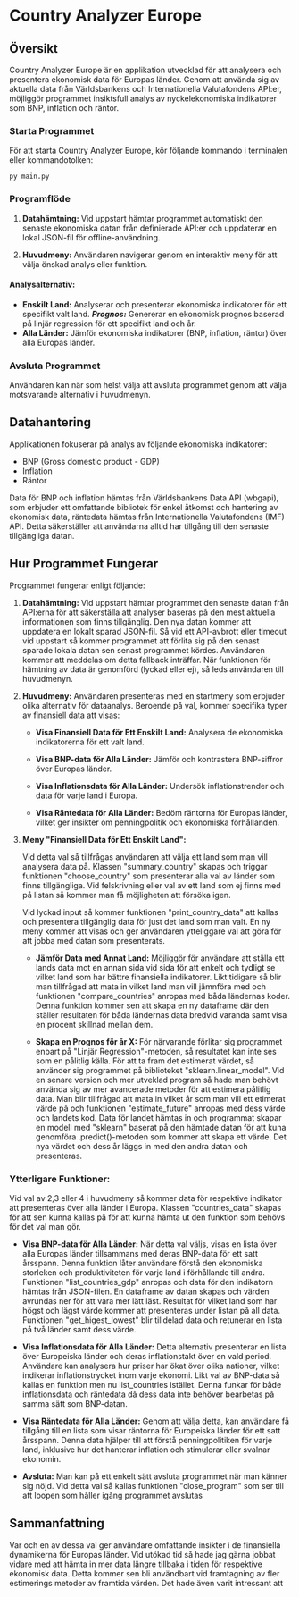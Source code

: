 # Country Analyzer Europe

## Översikt

Country Analyzer Europe är en applikation utvecklad för att analysera och presentera ekonomisk data för Europas länder. Genom att använda sig av aktuella data från Världsbankens och Internationella Valutafondens API:er, möjliggör programmet insiktsfull analys av nyckelekonomiska indikatorer som BNP, inflation och räntor.

### Starta Programmet

För att starta Country Analyzer Europe, kör följande kommando i terminalen eller kommandotolken:

```
py main.py
```

### Programflöde

1. **Datahämtning:** Vid uppstart hämtar programmet automatiskt den senaste ekonomiska datan från definierade API:er och uppdaterar en lokal JSON-fil för offline-användning.

2. **Huvudmeny:** Användaren navigerar genom en interaktiv meny för att välja önskad analys eller funktion.

#### Analysalternativ:

- **Enskilt Land:** Analyserar och presenterar ekonomiska indikatorer för ett specifikt valt land.
***Prognos:*** Genererar en ekonomisk prognos baserad på linjär regression för ett specifikt land och år.
- **Alla Länder:** Jämför ekonomiska indikatorer (BNP, inflation, räntor) över alla Europas länder.

### Avsluta Programmet

Användaren kan när som helst välja att avsluta programmet genom att välja motsvarande alternativ i huvudmenyn.


## Datahantering

Applikationen fokuserar på analys av följande ekonomiska indikatorer:

- BNP (Gross domestic product - GDP)
- Inflation
- Räntor

Data för BNP och inflation hämtas från Världsbankens Data API (wbgapi), som erbjuder ett omfattande bibliotek för enkel åtkomst och hantering av ekonomisk data, räntedata hämtas från Internationella Valutafondens (IMF) API. Detta säkerställer att användarna alltid har tillgång till den senaste tillgängliga datan. 

## Hur Programmet Fungerar

Programmet fungerar enligt följande:

1. **Datahämtning:** Vid uppstart hämtar programmet den senaste datan från API:erna för att säkerställa att analyser baseras på den mest aktuella informationen som finns tillgänglig. Den nya datan kommer att uppdatera en lokalt sparad JSON-fil. Så vid ett API-avbrott eller timeout vid uppstart så kommer programmet att förlita sig på den senast sparade lokala datan sen senast programmet kördes. Användaren kommer att meddelas om detta fallback inträffar. När funktionen för hämtning av data är genomförd (lyckad eller ej), så leds användaren till huvudmenyn.

2. **Huvudmeny:** Användaren presenteras med en startmeny som erbjuder olika alternativ för dataanalys. Beroende på val, kommer specifika typer av finansiell data att visas:

   - **Visa Finansiell Data för Ett Enskilt Land:** Analysera de ekonomiska indikatorerna för ett valt land.

   - **Visa BNP-data för Alla Länder:** Jämför och kontrastera BNP-siffror över Europas länder.

   - **Visa Inflationsdata för Alla Länder:** Undersök inflationstrender och data för varje land i Europa.

   - **Visa Räntedata för Alla Länder:** Bedöm räntorna för Europas länder, vilket ger insikter om penningpolitik och ekonomiska förhållanden.

3. **Meny "Finansiell Data för Ett Enskilt Land":**

   Vid detta val så tillfrågas användaren att välja ett land som man vill analysera data på. Klassen "summary_country" skapas och triggar funktionen "choose_country" som presenterar alla val av länder som finns tillgängliga. Vid felskrivning eller val av ett land som ej finns med på listan så kommer man få möjligheten att försöka igen. 

   Vid lyckad input så kommer funktionen "print_country_data" att kallas och presentera tillgänglig data för just det land som man valt.
   En ny meny kommer att visas och ger användaren ytteliggare val att göra för att jobba med datan som presenterats. 
   
   - **Jämför Data med Annat Land:** Möjliggör för användare att ställa ett lands data mot en annan sida vid sida för att enkelt och tydligt se vilket land som har bättre finansiella indikatorer. Likt tidigare så blir man tillfrågad att mata in vilket land man vill jämnföra med och funktionen "compare_countries" anropas med båda ländernas koder. Denna funktion kommer sen att skapa en ny dataframe där den ställer resultaten för båda ländernas data bredvid varanda samt visa en procent skillnad mellan dem.
   
   - **Skapa en Prognos för år X:** För närvarande förlitar sig programmet enbart på "Linjär Regression"-metoden, så resultatet kan inte ses som en pålitlig källa. För att ta fram det estimerat värdet, så använder sig programmet på biblioteket "sklearn.linear_model".
   Vid en senare version och mer utveklad program så hade man behövt använda sig av mer avancerade metoder för att estimera pålitlig data. 
   Man blir tillfrågad att mata in vilket år som man vill ett etimerat värde på och funktionen "estimate_future" anropas med dess värde och landets kod.
   Data för landet hämtas in och programmat skapar en modell med "sklearn" baserat på den hämtade datan för att kuna genomföra .predict()-metoden som kommer att skapa ett värde.
   Det nya värdet och dess år läggs in med den andra datan och presenteras. 


### Ytterligare Funktioner:

Vid val av 2,3 eller 4 i huvudmeny så kommer data för respektive indikator att presenteras över alla länder i Europa. Klassen "countries_data" skapas för att sen kunna kallas på för att kunna hämta ut den funktion som behövs för det val man gör. 

- **Visa BNP-data för Alla Länder:** När detta val väljs, visas en lista över alla Europas länder tillsammans med deras BNP-data för ett satt årsspann. Denna funktion låter användare förstå den ekonomiska storleken och produktiviteten för varje land i förhållande till andra. Funktionen "list_countries_gdp" anropas och data för den indikatorn hämtas från JSON-filen. En dataframe av datan skapas och värden avrundas ner för att vara mer lätt läst. 
Resultat för vilket land som har högst och lägst värde kommer att presenteras under listan på all data. Funktionen "get_higest_lowest" blir tilldelad data och retunerar en lista på två länder samt dess värde.

- **Visa Inflationsdata för Alla Länder:** Detta alternativ presenterar en lista över Europeiska länder och deras inflationstakt över en vald period. Användare kan analysera hur priser har ökat över olika nationer, vilket indikerar inflationstrycket inom varje ekonomi.
Likt val av BNP-data så kallas en funktion men nu list_countries istället. Denna funkar för både inflationsdata och räntedata då dess data inte behöver bearbetas på samma sätt som BNP-datan.

- **Visa Räntedata för Alla Länder:** Genom att välja detta, kan användare få tillgång till en lista som visar räntorna för Europeiska länder för ett satt årsspann. Denna data hjälper till att förstå penningpolitiken för varje land, inklusive hur det hanterar inflation och stimulerar eller svalnar ekonomin.

- **Avsluta:** Man kan på ett enkelt sätt avsluta programmet när man känner sig nöjd. Vid detta val så kallas funktionen "close_program" som ser till att loopen som håller igång programmet avslutas

## Sammanfattning

Var och en av dessa val ger användare omfattande insikter i de finansiella dynamikerna för Europas länder. Vid utökad tid så hade jag gärna jobbat vidare med att hämta in mer data längre tillbaka i tiden för respektive ekonomisk data. Detta kommer sen bli användbart vid framtagning av fler estimerings metoder av framtida värden. Det hade även varit intressant att 






